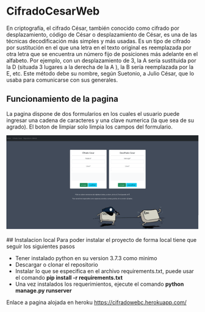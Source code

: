 # CifradoCesarWeb

En criptografía, el cifrado César, también conocido como cifrado por desplazamiento, código de César o desplazamiento de César, es una de las técnicas decodificación más simples y más usadas. Es un tipo de cifrado por sustitución en el que una letra en el texto original es reemplazada por otra letra que se encuentra un número fijo de posiciones más adelante en el alfabeto. Por ejemplo, con un desplazamiento de 3, la A sería sustituida por la D (situada 3 lugares a la derecha de la A ), la B sería reemplazada por la E, etc. Este método debe su nombre, según Suetonio, a Julio César, que lo usaba para comunicarse con sus generales.

## Funcionamiento de la pagina

La pagina dispone de dos formularios en los cuales el usuario puede ingresar una cadena de caracteres y una clave numerica (la que sea de su agrado). El boton de limpiar solo limpia los campos del formulario. 
<br>
<div align="center"><img src="img.png"  width="800"/></div>
<br>
## Instalacion local 
Para poder instalar el proyecto de forma local tiene que seguir los siguientes pasos

* Tener instalado python en su version 3.7.3 como minimo 
* Descargar o clonar el repositorio 
* Instalar lo que se especifica en el archivo requirements.txt, puede usar el comando **pip install -r requirements.txt**
* Una vez instalados los requerimientos, ejecute el comando **python manage.py runserver**

Enlace a pagina alojada en heroku https://cifradowebc.herokuapp.com/
